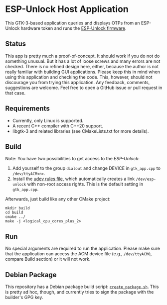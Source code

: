# ESP-Unlock Host Application

This GTK-3-based application queries and displays OTPs from an ESP-Unlock hardware token and runs the [ESP-Unlock firmware](https://github.com/0xjakob/esp-unlock).

## Status

This app is pretty much a proof-of-concept. It should work if you do not do something unusual. But it has a lot of loose screws and many errors are not checked. There is no refined design here, either, because the author is not really familiar with building GUI applications. Please keep this in mind when using this application and checking the code. This, however, should not discourage you from trying this application. Any feedback, comments, suggestions are welcome. Feel free to open a GitHub issue or pull request in that case.

## Requirements

* Currently, only Linux is supported.
* A recent C++ compiler with C++20 support.
* libgtk-3 and related libraries (see CMakeLists.txt for more details).

## Build

Note: You have two possibilities to get access to the *ESP-Unlock*:
1. Add yourself to the group `dialout` and change DEVICE in `gtk_app.cpp` to `/dev/ttyACM<n>`.
2. Install the [udev rules file](package/esp-unlock-0.1/99-esp-unlock.rules), which automatically creates a link `/dev/esp-unlock` with non-root access rights. This is the default setting in `gtk_app.cpp`.

Afterwards, just build like any other CMake project:
```
mkdir build
cd build
cmake ../
make -j <logical_cpu_cores_plus_2>
```

## Run

No special arguments are required to run the application. Please make sure that the application can access the ACM device file (e.g., `/dev/ttyACM0`, compare Build section) or it will not work.

## Debian Package

This repository has a Debian package build script: [`create_package.sh`](create_package.sh). This is pretty ad hoc, though, and currently tries to sign the package with the builder's GPG key.
